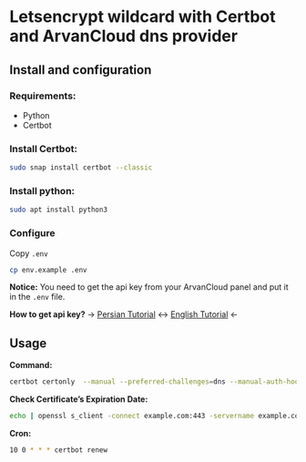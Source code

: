 # Letsencrypt wildcard with Certbot and ArvanCloud dns provider
## Install and configuration
### Requirements:
- Python
- Certbot

### Install Certbot:
```bash
sudo snap install certbot --classic
```

### Install python:
```bash
sudo apt install python3
```
### Configure
Copy `.env`
```bash
cp env.example .env
```
**Notice:** You need to get the api key from your ArvanCloud panel and put it in the `.env` file.

**How to get api key?**
 -> [Persian Tutorial](https://docs.arvancloud.ir/fa/developer-tools/api/api-key) <-> [English Tutorial](https://docs.arvancloud.ir/en/developer-tools/api/api-key) <-

## Usage

**Command:**
```bash
certbot certonly  --manual --preferred-challenges=dns --manual-auth-hook ./authenticator.sh --manual-cleanup-hook ./cleanup.sh  --deploy-hook ./deploy.sh  -d *.example.com -d example.com
```

**Check  Certificate’s Expiration Date:**
```bash
echo | openssl s_client -connect example.com:443 -servername example.com 2>/dev/null | openssl x509 -noout -dates
```

**Cron:**
```bash
10 0 * * * certbot renew
```
